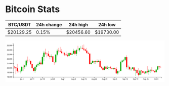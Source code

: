 # Bitcoin Stats

BTC/USDT|24h change|24h high|24h low|
|---|---|---|---|
|$20129.25|0.15%|$20456.60|$19730.00|

<img src="./chart.svg">
